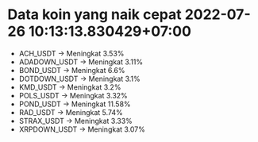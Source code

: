 # Data koin yang naik cepat 2022-07-26 10:13:13.830429+07:00

* ACH_USDT -> Meningkat 3.53%
* ADADOWN_USDT -> Meningkat 3.11%
* BOND_USDT -> Meningkat 6.6%
* DOTDOWN_USDT -> Meningkat 3.1%
* KMD_USDT -> Meningkat 3.2%
* POLS_USDT -> Meningkat 3.32%
* POND_USDT -> Meningkat 11.58%
* RAD_USDT -> Meningkat 5.74%
* STRAX_USDT -> Meningkat 3.33%
* XRPDOWN_USDT -> Meningkat 3.07%
